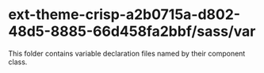# ext-theme-crisp-a2b0715a-d802-48d5-8885-66d458fa2bbf/sass/var

This folder contains variable declaration files named by their component class.
